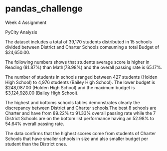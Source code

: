 # pandas_challenge
Week 4 Assignment

PyCity Analysis

The dataset includes a total of 39,170 students distributed in 15 schools divided between District and Charter Schools comsuming a total Budget of $24,650.00. 

The following numbers shows that students average score is higher in Reading (81.87%) than Math(78.98%) and the overall passing rate is 65.17%. 

The number of students in schools ranged between 427 students (Holden High School) to 4,976 students (Bailey High School). The lower budget is $248,087.00 (Holden High School) and the maximum budget is $3,124,928.00 (Bailey High School). 

The highest and bottoms schools tables demonstrates clearly the discrepancy between District and Charter schools.The best 8 schools are Charter and have from 89.22% to 91.33% overall passing rate while the 7  District Schools are on the bottom list performance having an 52.98% to 54.64% overall passing rate.

The data confirms that the highest scores come from students of Charter Schools that have smaller schools in size and also smaller budget per student than the District ones.
